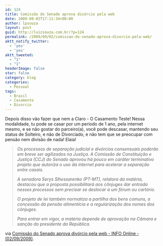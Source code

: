 ```yaml
---
id: 124
title: Comissão do Senado aprova divórcio pela web
date: 2009-09-02T17:11:34+00:00
author: lpsouza
layout: post
guid: http://luizsouza.com.br/?p=124
permalink: /2009/09/02/comissao-do-senado-aprova-divorcio-pela-web/
aktt_notify_twitter:
  - 'yes'
  - 'yes'
aktt_tweeted:
  - "1"
  - "1"
headerImage: false
star: false
category: blog
categories:
  - Pessoal
tags:
  - Brasil
  - Casamento
  - Divorcio
---
```

Depois disso vão fazer que nem a Claro - O Casamento Teste! Nessa modalidade, tu pode se casar por um período de 1 ano, pela internet mesmo, e se não gostar do parceiro(a), você pode descasar, mantendo seu status de Solteiro, e não de Divorciado, e não tem que se preocupar com pensão nem divisão de nada! Elaia!

> _Os processos de separação judicial e divórcios consensuais poderão em breve ser agilizados na Justiça. A Comissão de Constituição e Justiça (CCJ) do Senado aprovou há pouco em caráter terminativo projeto que autoriza o uso da internet para acelerar a separação entre casais._
>
> _A senadora Serys Slhessarenko (PT-MT), relatora da matéria, destacou que a proposta possibilitará aos cônjuges dar entrada nesses processos sem precisar se deslocar a um fórum ou cartório._
>
> _O projeto de lei também normatiza a partilha dos bens comuns, a concessão da pensão alimentícia e a regularização dos nomes dos cônjuges._
>
> _Para entrar em vigor, a matéria depende de aprovação na Câmara e sanção do presidente da República._

via [Comissão do Senado aprova divórcio pela web - INFO Online - (02/09/2009)](http://info.abril.com.br/noticias/internet/comissao-do-senado-aprova-divorcio-pela-web-02092009-19.shl).
